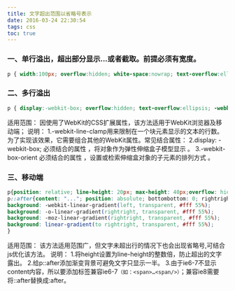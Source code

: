 ```yaml
---
title: 文字超出范围以省略号表示 
date: 2016-03-24 22:30:54
tags: css
toc: true
---
```


### 一、单行溢出，超出部分显示...或者截取。前提必须有宽度。
``` css
p { width:100px; overflow:hidden; white-space:nowrap; text-overflow:ellipsis;}
```

<!--more-->

### 二、多行溢出
``` css
p { display:-webkit-box; overflow:hidden; text-overflow:ellipsis; -webkit-line-clamp:2; -webkit-box-orient:vertical;}
```

适用范围：
因使用了WebKit的CSS扩展属性，该方法适用于WebKit浏览器及移动端；
说明：
1.-webkit-line-clamp用来限制在一个块元素显示的文本的行数。 为了实现该效果，它需要组合其他的WebKit属性。常见结合属性：
2.display: -webkit-box; 必须结合的属性 ，将对象作为弹性伸缩盒子模型显示 。
3.-webkit-box-orient 必须结合的属性 ，设置或检索伸缩盒对象的子元素的排列方式 。

### 三、移动端
``` css
p{position: relative; line-height: 20px; max-height: 40px;overflow: hidden;}   
p::after{content: "..."; position: absolute; bottombottom: 0; rightright: 0; padding-left: 40px;   
background: -webkit-linear-gradient(left, transparent, #fff 55%);   
background: -o-linear-gradient(rightright, transparent, #fff 55%);   
background: -moz-linear-gradient(rightright, transparent, #fff 55%);   
background: linear-gradient(to rightright, transparent, #fff 55%);   
}
```

适用范围：
该方法适用范围广，但文字未超出行的情况下也会出现省略号,可结合js优化该方法。
说明：
1.将height设置为line-height的整数倍，防止超出的文字露出。
2.给p::after添加渐变背景可避免文字只显示一半。
3.由于ie6-7不显示content内容，所以要添加标签兼容ie6-7`（如：<span>…<span/>）`；兼容ie8需要将::after替换成:after。